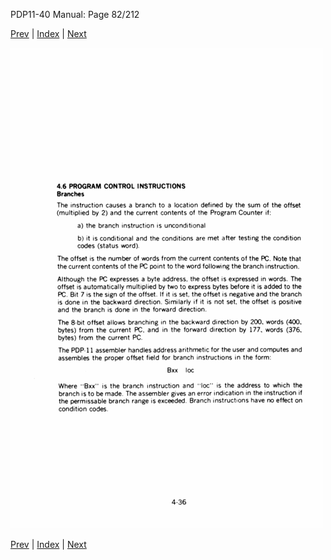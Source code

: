 PDP11-40 Manual: Page 82/212

[Prev](pdp11-40-000081.html) | [Index](index.html) | [Next](pdp11-40-000083.html)

![](pdp11-40-000082.gif)

[Prev](pdp11-40-000081.html) | [Index](index.html) | [Next](pdp11-40-000083.html)

